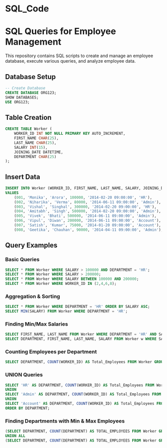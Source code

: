 # SQL_Code


# SQL Queries for Employee Management

This repository contains SQL scripts to create and manage an employee database, execute various queries, and analyze employee data.

## Database Setup
```sql
-- Create Database
CREATE DATABASE ORG123;
SHOW DATABASES;
USE ORG123;
```

## Table Creation
```sql
CREATE TABLE Worker (
    WORKER_ID INT NOT NULL PRIMARY KEY AUTO_INCREMENT,
    FIRST_NAME CHAR(25),
    LAST_NAME CHAR(25),
    SALARY INT(15),
    JOINING_DATE DATETIME,
    DEPARTMENT CHAR(25)
);
```

## Insert Data
```sql
INSERT INTO Worker (WORKER_ID, FIRST_NAME, LAST_NAME, SALARY, JOINING_DATE, DEPARTMENT) 
VALUES 
    (001, 'Monika', 'Arora', 100000, '2014-02-20 09:00:00', 'HR'),
    (002, 'Niharika', 'Verma', 80000, '2014-06-11 09:00:00', 'Admin'),
    (003, 'Vishal', 'Singhal', 300000, '2014-02-20 09:00:00', 'HR'),
    (004, 'Amitabh', 'Singh', 500000, '2014-02-20 09:00:00', 'Admin'),
    (005, 'Vivek', 'Bhati', 500000, '2014-06-11 09:00:00', 'Admin'),
    (006, 'Vipul', 'Diwan', 200000, '2014-06-11 09:00:00', 'Account'),
    (007, 'Satish', 'Kumar', 75000, '2014-01-20 09:00:00', 'Account'),
    (008, 'Geetika', 'Chauhan', 90000, '2014-04-11 09:00:00', 'Admin');
```

## Query Examples

### Basic Queries
```sql
SELECT * FROM Worker WHERE SALARY > 100000 AND DEPARTMENT = 'HR';
SELECT * FROM Worker WHERE SALARY > 200000;
SELECT * FROM Worker WHERE SALARY BETWEEN 100000 AND 200000;
SELECT * FROM Worker WHERE WORKER_ID IN (2,4,6,8);
```

### Aggregation & Sorting
```sql
SELECT * FROM Worker WHERE DEPARTMENT = 'HR' ORDER BY SALARY ASC;
SELECT MIN(SALARY) FROM Worker WHERE DEPARTMENT = 'HR';
```

### Finding Min/Max Salaries
```sql
SELECT FIRST_NAME, LAST_NAME FROM Worker WHERE DEPARTMENT = 'HR' AND SALARY = (SELECT MIN(SALARY) FROM Worker WHERE DEPARTMENT = 'HR');
SELECT DEPARTMENT, FIRST_NAME, LAST_NAME, SALARY FROM Worker w WHERE SALARY = (SELECT MAX(SALARY) FROM Worker WHERE DEPARTMENT = w.DEPARTMENT);
```

### Counting Employees per Department
```sql
SELECT DEPARTMENT, COUNT(WORKER_ID) AS Total_Employees FROM Worker GROUP BY DEPARTMENT ORDER BY DEPARTMENT;
```

### UNION Queries
```sql
SELECT 'HR' AS DEPARTMENT, COUNT(WORKER_ID) AS Total_Employees FROM Worker WHERE DEPARTMENT = 'HR' 
UNION 
SELECT 'Admin' AS DEPARTMENT, COUNT(WORKER_ID) AS Total_Employees FROM Worker WHERE DEPARTMENT = 'Admin' 
UNION 
SELECT 'Account' AS DEPARTMENT, COUNT(WORKER_ID) AS Total_Employees FROM Worker WHERE DEPARTMENT = 'Account' 
ORDER BY DEPARTMENT;
```

### Finding Departments with Min & Max Employees
```sql
(SELECT DEPARTMENT, COUNT(DEPARTMENT) AS TOTAL_EMPLOYEES FROM Worker GROUP BY DEPARTMENT ORDER BY TOTAL_EMPLOYEES ASC LIMIT 1)
UNION ALL
(SELECT DEPARTMENT, COUNT(DEPARTMENT) AS TOTAL_EMPLOYEES FROM Worker GROUP BY DEPARTMENT ORDER BY TOTAL_EMPLOYEES DESC LIMIT 1);
```



